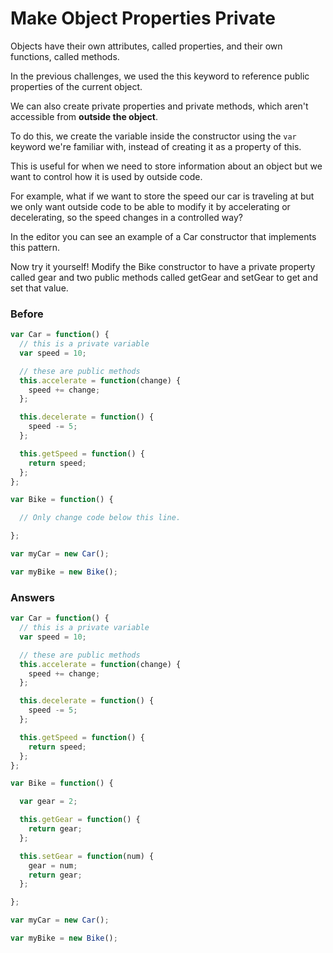 # Make Object Properties Private

Objects have their own attributes, called properties, and
their own functions, called methods.

In the previous challenges, we used the this
keyword to reference public properties of the current object.

We can also create private properties and private
methods, which aren't accessible from **outside the object**.

To do this, we create the variable inside the constructor
using the `var` keyword we're familiar with, instead of creating
it as a property of this.

This is useful for when we need to store information
about an object but we want to control how it is used by outside code.

For example, what if we want to store the speed
our car is traveling at but we only want outside code to be able to
modify it by accelerating or decelerating, so the speed changes in a
controlled way?

In the editor you can see an example of a Car constructor that
implements this pattern.

Now try it yourself! Modify the Bike constructor to have a private
property called gear and two public methods called getGear and
setGear to get and set that value.

### Before

```javascript
var Car = function() {
  // this is a private variable
  var speed = 10;

  // these are public methods
  this.accelerate = function(change) {
    speed += change;
  };

  this.decelerate = function() {
    speed -= 5;
  };

  this.getSpeed = function() {
    return speed;
  };
};

var Bike = function() {

  // Only change code below this line.

};

var myCar = new Car();

var myBike = new Bike();
```

### Answers

```javascript
var Car = function() {
  // this is a private variable
  var speed = 10;

  // these are public methods
  this.accelerate = function(change) {
    speed += change;
  };

  this.decelerate = function() {
    speed -= 5;
  };

  this.getSpeed = function() {
    return speed;
  };
};

var Bike = function() {

  var gear = 2;

  this.getGear = function() {
    return gear;
  };

  this.setGear = function(num) {
    gear = num;
    return gear;
  };

};

var myCar = new Car();

var myBike = new Bike();
```